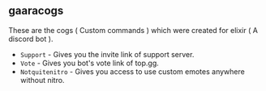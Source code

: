## gaaracogs
These are the cogs ( Custom commands ) which were created for elixir ( A discord bot ).
- `Support` - Gives you the invite link of support server.
- `Vote` - Gives you bot's vote link of top.gg.
- `Notquitenitro` - Gives you access to use custom emotes anywhere without nitro.
